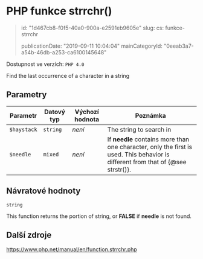 PHP funkce strrchr()
====================

> id: "1d467cb8-f0f5-40a0-900a-e2591eb9605e"
> slug:
> 	cs: funkce-strrchr
>
> publicationDate: "2019-09-11 10:04:04"
> mainCategoryId: "0eeab3a7-a54b-46db-a253-ca6100145648"

Dostupnost ve verzích: `PHP 4.0`

Find the last occurrence of a character in a string


Parametry
--------------

| Parametr | Datový typ | Výchozí hodnota | Poznámka |
|-----|-----|-----|-----|
| `$haystack` | `string` | *není* | The string to search in |
| `$needle` | `mixed` | *není* | If <b>needle</b> contains more than one character, only the first is used. This behavior is different from that of {@see strstr()}. |


Návratové hodnoty
----------------

`string`

<p>
This function returns the portion of string, or <b>FALSE</b> if
<b>needle</b> is not found.
</p>

Další zdroje
------------

https://www.php.net/manual/en/function.strrchr.php
